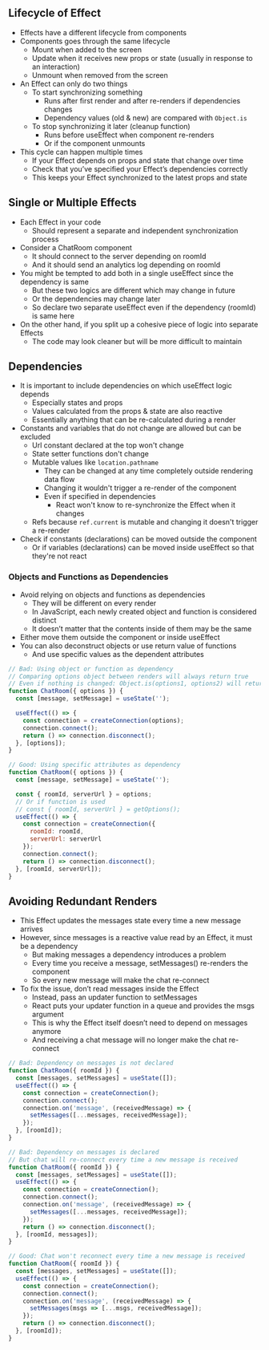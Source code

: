 ## Lifecycle of Effect
- Effects have a different lifecycle from components
- Components goes through the same lifecycle
  - Mount when added to the screen
  - Update when it receives new props or state (usually in response to an interaction)
  - Unmount when removed from the screen
- An Effect can only do two things
  - To start synchronizing something
    - Runs after first render and after re-renders if dependencies changes
    - Dependency values (old & new) are compared with `Object.is`
  - To stop synchronizing it later (cleanup function)
    - Runs before useEffect when component re-renders
    - Or if the component unmounts
- This cycle can happen multiple times
  - If your Effect depends on props and state that change over time
  - Check that you’ve specified your Effect’s dependencies correctly
  - This keeps your Effect synchronized to the latest props and state

## Single or Multiple Effects
- Each Effect in your code
  - Should represent a separate and independent synchronization process
- Consider a ChatRoom component
  - It should connect to the server depending on roomId
  - And it should send an analytics log depending on roomId
- You might be tempted to add both in a single useEffect since the dependency is same
  - But these two logics are different which may change in future
  - Or the dependencies may change later
  - So declare two separate useEffect even if the dependency (roomId) is same here
- On the other hand, if you split up a cohesive piece of logic into separate Effects
  - The code may look cleaner but will be more difficult to maintain

## Dependencies
- It is important to include dependencies on which useEffect logic depends
  - Especially states and props
  - Values calculated from the props & state are also reactive
  - Essentially anything that can be re-calculated during a render
- Constants and variables that do not change are allowed but can be excluded
  - Url constant declared at the top won't change
  - State setter functions don't change
  - Mutable values like `location.pathname`
    - They can be changed at any time completely outside rendering data flow
    - Changing it wouldn't trigger a re-render of the component
    - Even if specified in dependencies
      - React won't know to re-synchronize the Effect when it changes
  - Refs because `ref.current` is mutable and changing it doesn't trigger a re-render
- Check if constants (declarations) can be moved outside the component
  - Or if variables (declarations) can be moved inside useEffect so that they're not react

### Objects and Functions as Dependencies
- Avoid relying on objects and functions as dependencies
  - They will be different on every render
  - In JavaScript, each newly created object and function is considered distinct
  - It doesn’t matter that the contents inside of them may be the same
- Either move them outside the component or inside useEffect
- You can also deconstruct objects or use return value of functions
  - And use specific values as the dependent attributes

```js
// Bad: Using object or function as dependency
// Comparing options object between renders will always return true
// Even if nothing is changed: Object.is(options1, options2) will return true
function ChatRoom({ options }) {
  const [message, setMessage] = useState('');

  useEffect(() => {
    const connection = createConnection(options);
    connection.connect();
    return () => connection.disconnect();
  }, [options]);
}

// Good: Using specific attributes as dependency
function ChatRoom({ options }) {
  const [message, setMessage] = useState('');

  const { roomId, serverUrl } = options;
  // Or if function is used
  // const { roomId, serverUrl } = getOptions();
  useEffect(() => {
    const connection = createConnection({
      roomId: roomId,
      serverUrl: serverUrl
    });
    connection.connect();
    return () => connection.disconnect();
  }, [roomId, serverUrl]);
}
```

## Avoiding Redundant Renders
- This Effect updates the messages state every time a new message arrives
- However, since messages is a reactive value read by an Effect, it must be a dependency
  - But making messages a dependency introduces a problem
  - Every time you receive a message, setMessages() re-renders the component
  - So every new message will make the chat re-connect
- To fix the issue, don’t read messages inside the Effect
  - Instead, pass an updater function to setMessages
  - React puts your updater function in a queue and provides the msgs argument
  - This is why the Effect itself doesn’t need to depend on messages anymore
  - And receiving a chat message will no longer make the chat re-connect

```js
// Bad: Dependency on messages is not declared
function ChatRoom({ roomId }) {
  const [messages, setMessages] = useState([]);
  useEffect(() => {
    const connection = createConnection();
    connection.connect();
    connection.on('message', (receivedMessage) => {
      setMessages([...messages, receivedMessage]);
    });
  }, [roomId]);
}

// Bad: Dependency on messages is declared
// But chat will re-connect every time a new message is received
function ChatRoom({ roomId }) {
  const [messages, setMessages] = useState([]);
  useEffect(() => {
    const connection = createConnection();
    connection.connect();
    connection.on('message', (receivedMessage) => {
      setMessages([...messages, receivedMessage]);
    });
    return () => connection.disconnect();
  }, [roomId, messages]);
}

// Good: Chat won't reconnect every time a new message is received
function ChatRoom({ roomId }) {
  const [messages, setMessages] = useState([]);
  useEffect(() => {
    const connection = createConnection();
    connection.connect();
    connection.on('message', (receivedMessage) => {
      setMessages(msgs => [...msgs, receivedMessage]);
    });
    return () => connection.disconnect();
  }, [roomId]);
}
```

